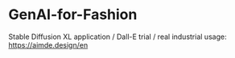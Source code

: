 # GenAI-for-Fashion
Stable Diffusion XL application / Dall-E trial / real industrial usage: https://aimde.design/en
